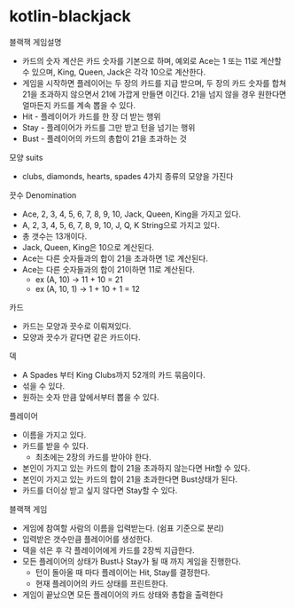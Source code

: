 # kotlin-blackjack

블랙잭 게임설명

* 카드의 숫자 계산은 카드 숫자를 기본으로 하며, 예외로 Ace는 1 또는 11로 계산할 수 있으며, King, Queen, Jack은 각각 10으로 계산한다.
* 게임을 시작하면 플레이어는 두 장의 카드를 지급 받으며, 두 장의 카드 숫자를 합쳐 21을 초과하지 않으면서 21에 가깝게 만들면 이긴다. 21을 넘지 않을 경우 원한다면 얼마든지 카드를 계속 뽑을 수 있다.
* Hit - 플레이어가 카드를 한 장 더 받는 행위
* Stay - 플레이어가 카드를 그만 받고 턴을 넘기는 행위
* Bust - 플레이어의 카드의 총합이 21을 초과하는 것

모양 suits
- clubs, diamonds, hearts, spades 4가지 종류의 모양을 가진다

끗수 Denomination
- Ace, 2, 3, 4, 5, 6, 7, 8, 9, 10, Jack, Queen, King을 가지고 있다.
- A, 2, 3, 4, 5, 6, 7, 8, 9, 10, J, Q, K String으로 가지고 있다.
- 총 갯수는 13개이다.
- Jack, Queen, King은 10으로 계산된다.
- Ace는 다른 숫자들과의 합이 21을 초과하면 1로 계산된다.
- Ace는 다른 숫자들과의 합이 21이하면 11로 계산된다.
    - ex (A, 10) -> 11 + 10 = 21
    - ex (A, 10, 1) -> 1 + 10 + 1 = 12

카드
- 카드는 모양과 끗수로 이뤄져있다.
- 모양과 끗수가 같다면 같은 카드이다.

덱
- A Spades 부터 King Clubs까지 52개의 카드 묶음이다.
- 섞을 수 있다.
- 원하는 숫자 만큼 앞에서부터 뽑을 수 있다.

플레이어
- 이름을 가지고 있다.
- 카드를 받을 수 있다.
    - 최초에는 2장의 카드를 받아야 한다.
- 본인이 가지고 있는 카드의 합이 21을 초과하지 않는다면 Hit할 수 있다.
- 본인이 가지고 있는 카드의 합이 21을 초과한다면 Bust상태가 된다.
- 카드를 더이상 받고 싶지 않다면 Stay할 수 있다.

블랙잭 게임
- 게임에 참여할 사람의 이름을 입력받는다. (쉼표 기준으로 분리)
- 입력받은 갯수만큼 플레이어를 생성한다.
- 덱을 섞은 후 각 플레이어에게 카드를 2장씩 지급한다.
- 모든 플레이어의 상태가 Bust나 Stay가 될 때 까지 게임을 진행한다.
    - 턴이 돌아올 때 마다 플레이어는 Hit, Stay를 결정한다.
    - 현재 플레이어의 카드 상태를 프린트한다.
- 게임이 끝났으면 모든 플레이어의 카드 상태와 총합을 출력한다
